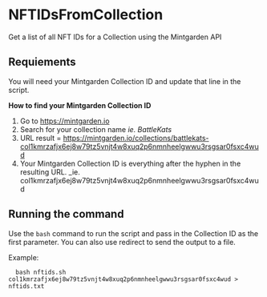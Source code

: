 # NFTIDsFromCollection
Get a list of all NFT IDs for a Collection using the Mintgarden API

## Requiements
You will need your Mintgarden Collection ID and update that line in the script.

**How to find your Mintgarden Collection ID**
1. Go to https://mintgarden.io
2. Search for your collection name    _ie. BattleKats_
3. URL result = https://mintgarden.io/collections/battlekats-col1kmrzafjx6ej8w79tz5vnjt4w8xuq2p6nmnheelgwwu3rsgsar0fsxc4wud
4. Your Mintgarden Collection ID is everything after the hyphen in the resulting URL.  _ie. col1kmrzafjx6ej8w79tz5vnjt4w8xuq2p6nmnheelgwwu3rsgsar0fsxc4wud

## Running the command
Use the `bash` command to run the script and pass in the Collection ID as the first parameter. You can also use redirect to send the output to a file.

Example:
```
  bash nftids.sh col1kmrzafjx6ej8w79tz5vnjt4w8xuq2p6nmnheelgwwu3rsgsar0fsxc4wud > nftids.txt
```
